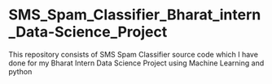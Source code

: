 # SMS_Spam_Classifier_Bharat_intern_Data-Science_Project
This repository consists of SMS Spam Classifier source code which I have done for my Bharat Intern Data Science Project using Machine Learning and python

